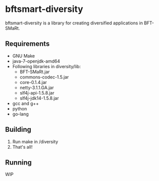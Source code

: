 # bftsmart-diversity
bftsmart-diversity is a library for creating diversified applications in BFT-SMaRt.

## Requirements
* GNU Make
* java-7-openjdk-amd64
* Following libraries in diversity/lib:
    * BFT-SMaRt.jar  
    * commons-codec-1.5.jar  
    * core-0.1.4.jar  
    * netty-3.1.1.GA.jar  
    * slf4j-api-1.5.8.jar  
    * slf4j-jdk14-1.5.8.jar
* gcc and g++
* python
* go-lang

## Building
1. Run make in /diversity
2. That's all!

## Running
WIP
